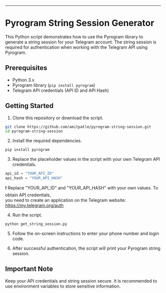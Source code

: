 

---

# Pyrogram String Session Generator

This Python script demonstrates how to use the Pyrogram library to generate a string session for your Telegram account. The string session is required for authentication when working with the Telegram API using Pyrogram.

## Prerequisites

- Python 3.x
- Pyrogram library (`pip install pyrogram`)
- Telegram API credentials (API ID and API Hash)

## Getting Started

1. Clone this repository or download the script.

```bash
git clone https://github.com/amitpatle/pyrogram-string-session.git
cd pyrogram-string-session
```

2. Install the required dependencies.

```bash
pip install pyrogram

```

3. Replace the placeholder values in the script with your own Telegram API credentials.

```python
api_id = "YOUR_API_ID"
api_hash = "YOUR_API_HASH"
```
  ❗ Replace "YOUR_API_ID" and "YOUR_API_HASH" with your own values. To obtain API credentials,<br>
  you need to create an application on the Telegram website: https://my.telegram.org/auth

4. Run the script.

```bash
python get_string_session.py
```

5. Follow the on-screen instructions to enter your phone number and login code.

6. After successful authentication, the script will print your Pyrogram string session.

## Important Note

Keep your API credentials and string session secure. It is recommended to use environment variables to store sensitive information.
